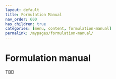 ```yaml
---
layout: default
title: Formulation Manual
nav_order: 600
has_children: true
categories: [menu, content, formulation-manual]
permalink: /mypages/formulation-manual/
---
```


# Formulation manual

TBD
